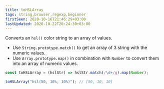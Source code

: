 ```yaml
---
title: toHSLArray
tags: string,browser,regexp,beginner
firstSeen: 2020-10-16T21:46:29+03:00
lastUpdated: 2020-10-22T20:24:30+03:00
---
```


Converts an `hsl()` color string to an array of values.

- Use `String.prototype.match()` to get an array of 3 string with the numeric values.
- Use `Array.prototype.map()` in combination with `Number` to convert them into an array of numeric values.

```js
const toHSLArray = (hslStr) => hslStr.match(/\d+/g).map(Number);
```

```js
toHSLArray("hsl(50, 10%, 10%)"); // [50, 10, 10]
```

